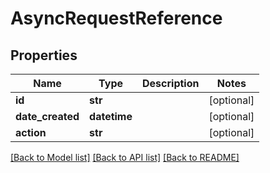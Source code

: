 # AsyncRequestReference

## Properties
Name | Type | Description | Notes
------------ | ------------- | ------------- | -------------
**id** | **str** |  | [optional] 
**date_created** | **datetime** |  | [optional] 
**action** | **str** |  | [optional] 

[[Back to Model list]](../README.md#documentation-for-models) [[Back to API list]](../README.md#documentation-for-api-endpoints) [[Back to README]](../README.md)


